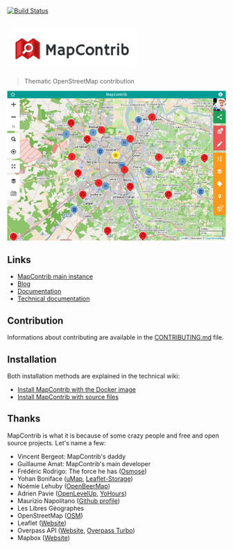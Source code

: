 [![Build Status](https://api.travis-ci.org/MapContrib/MapContrib.svg?branch=develop)](http://travis-ci.org/MapContrib/MapContrib)

# ![MapContrib](logo.png)

> Thematic OpenStreetMap contribution

[![MapContrib](screenshot.png)](https://www.mapcontrib.xyz)


## Links

* [MapContrib main instance](https://mapcontrib.xyz)
* [Blog](https://blog.mapcontrib.xyz)
* [Documentation](http://wiki.openstreetmap.org/wiki/MapContrib)
* [Technical documentation](https://github.com/MapContrib/MapContrib/wiki)


## Contribution

Informations about contributing are available in the [CONTRIBUTING.md](CONTRIBUTING.md) file.


## Installation

Both installation methods are explained in the technical wiki:

* [Install MapContrib with the Docker image](https://github.com/MapContrib/MapContrib/wiki/Install-MapContrib-with-the-Docker-image)
* [Install MapContrib with source files](https://github.com/MapContrib/MapContrib/wiki/Install-MapContrib-with-source-files)


## Thanks

MapContrib is what it is because of some crazy people and free and open source projects. Let's name a few:

* Vincent Bergeot: MapContrib's daddy
* Guillaume Amat: MapContrib's main developer
* Frédéric Rodrigo: The force he has ([Osmose](https://github.com/osm-fr/osmose-backend))
* Yohan Boniface ([uMap](https://bitbucket.org/yohanboniface/umap), [Leaflet-Storage](https://github.com/yohanboniface/Leaflet.Storage))
* Noémie Lehuby ([OpenBeerMap](https://github.com/OpenBeerMap/OpenBeerMap.github.io))
* Adrien Pavie ([OpenLevelUp](http://openlevelup.net), [YoHours](http://projets.pavie.info/yohours))
* Maurizio Napolitano ([Github profile](https://github.com/napo))
* Les Libres Géographes
* OpenStreetMap ([OSM](http://osm.org))
* Leaflet ([Website](http://leafletjs.com))
* Overpass API ([Website](http://www.overpass-api.de), [Overpass Turbo](http://overpass-turbo.eu))
* Mapbox ([Website](https://www.mapbox.com))
